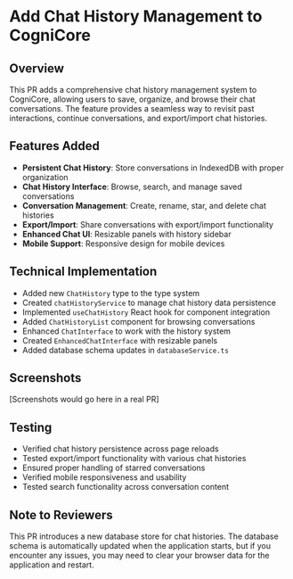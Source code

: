 # Add Chat History Management to CogniCore

## Overview
This PR adds a comprehensive chat history management system to CogniCore, allowing users to save, organize, and browse their chat conversations. The feature provides a seamless way to revisit past interactions, continue conversations, and export/import chat histories.

## Features Added
- **Persistent Chat History**: Store conversations in IndexedDB with proper organization
- **Chat History Interface**: Browse, search, and manage saved conversations
- **Conversation Management**: Create, rename, star, and delete chat histories
- **Export/Import**: Share conversations with export/import functionality
- **Enhanced Chat UI**: Resizable panels with history sidebar
- **Mobile Support**: Responsive design for mobile devices

## Technical Implementation
- Added new `ChatHistory` type to the type system
- Created `chatHistoryService` to manage chat history data persistence
- Implemented `useChatHistory` React hook for component integration
- Added `ChatHistoryList` component for browsing conversations
- Enhanced `ChatInterface` to work with the history system
- Created `EnhancedChatInterface` with resizable panels
- Added database schema updates in `databaseService.ts`

## Screenshots
[Screenshots would go here in a real PR]

## Testing
- Verified chat history persistence across page reloads
- Tested export/import functionality with various chat histories
- Ensured proper handling of starred conversations
- Verified mobile responsiveness and usability
- Tested search functionality across conversation content

## Note to Reviewers
This PR introduces a new database store for chat histories. The database schema is automatically updated when the application starts, but if you encounter any issues, you may need to clear your browser data for the application and restart.
